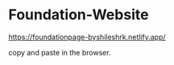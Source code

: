# Foundation-Website

https://foundationpage-byshileshrk.netlify.app/ 

copy and paste in the browser.
